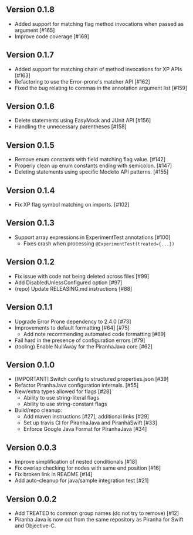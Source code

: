 Version 0.1.8
-------------
* Added support for matching flag method invocations when passed as argument [#165]
* Improve code coverage [#169]

Version 0.1.7
-------------
* Added support for matching chain of method invocations for XP APIs [#163]
* Refactoring to use the Error-prone's matcher API [#162]
* Fixed the bug relating to commas in the annotation argument list [#159]

Version 0.1.6
-------------
* Delete statements using EasyMock and JUnit API [#156]
* Handling the unnecessary parentheses [#158]

Version 0.1.5
-------------
* Remove enum constants with field matching flag value. [#142]
* Properly clean up enum constants ending with semicolon. [#147]
* Deleting statements using specific Mockito API patterns. [#155]

Version 0.1.4
-------------
* Fix XP flag symbol matching on imports. [#102]

Version 0.1.3
-------------
* Support array expressions in ExperimentTest annotations [#100]
   - Fixes crash when processing `@ExperimentTest(treated={...})`

Version 0.1.2
-------------
* Fix issue with code not being deleted across files [#99]
* Add DisabledUnlessConfigured option [#97]
* (repo) Update RELEASING.md instructions [#88]

Version 0.1.1
-------------
* Upgrade Error Prone dependency to 2.4.0 [#73]
* Improvements to default formatting [#64] [#75]
   - Add note recommending automated code formatting [#69]
* Fail hard in the presence of configuration errors [#79]
* (tooling) Enable NullAway for the PiranhaJava core [#62]

Version 0.1.0
-------------
* [IMPORTANT] Switch config to structured properties.json [#39] 
* Refactor PiranhaJava configuration internals. [#55]
* New/extra types allowed for flags [#28]
  - Ability to use string-literal flags
  - Ability to use string-constant flags
* Build/repo cleanup:
  - Add maven instructions [#27], additional links [#29]
  - Set up travis CI for PiranhaJava and PiranhaSwift [#33]
  - Enforce Google Java Format for PiranhaJava [#34]

Version 0.0.3
-------------
* Improve simplification of nested conditionals [#18]
* Fix overlap checking for nodes with same end position [#16]
* Fix broken link in README [#14]
* Add auto-cleanup for java/sample integration test [#21]

Version 0.0.2
-------------
* Add TREATED to common group names (do not try to remove) [#12]
* Piranha Java is now cut from the same repository as 
  Piranha for Swift and Objective-C.
